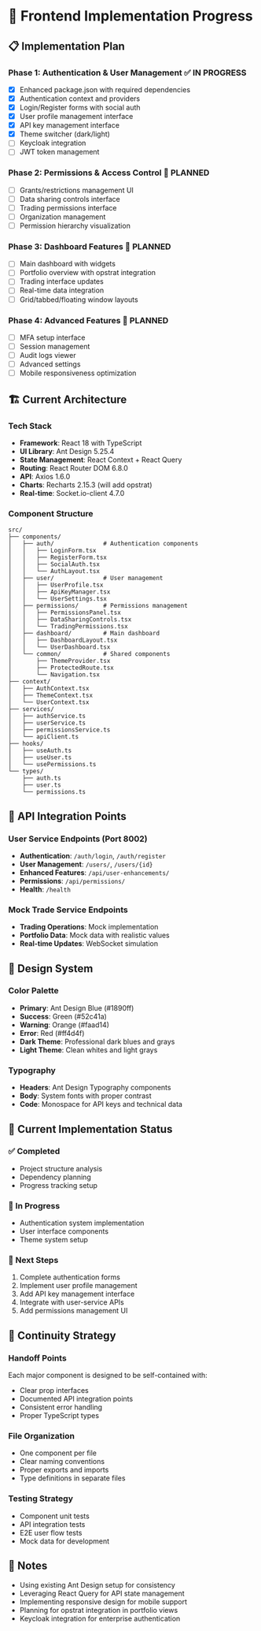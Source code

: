 # 🚀 Frontend Implementation Progress

## 📋 Implementation Plan

### Phase 1: Authentication & User Management ✅ IN PROGRESS
- [x] Enhanced package.json with required dependencies
- [x] Authentication context and providers
- [x] Login/Register forms with social auth
- [x] User profile management interface
- [x] API key management interface
- [x] Theme switcher (dark/light)
- [ ] Keycloak integration
- [ ] JWT token management

### Phase 2: Permissions & Access Control 📅 PLANNED
- [ ] Grants/restrictions management UI
- [ ] Data sharing controls interface
- [ ] Trading permissions interface
- [ ] Organization management
- [ ] Permission hierarchy visualization

### Phase 3: Dashboard Features 📅 PLANNED
- [ ] Main dashboard with widgets
- [ ] Portfolio overview with opstrat integration
- [ ] Trading interface updates
- [ ] Real-time data integration
- [ ] Grid/tabbed/floating window layouts

### Phase 4: Advanced Features 📅 PLANNED
- [ ] MFA setup interface
- [ ] Session management
- [ ] Audit logs viewer
- [ ] Advanced settings
- [ ] Mobile responsiveness optimization

## 🏗️ Current Architecture

### Tech Stack
- **Framework**: React 18 with TypeScript
- **UI Library**: Ant Design 5.25.4
- **State Management**: React Context + React Query
- **Routing**: React Router DOM 6.8.0
- **API**: Axios 1.6.0
- **Charts**: Recharts 2.15.3 (will add opstrat)
- **Real-time**: Socket.io-client 4.7.0

### Component Structure
```
src/
├── components/
│   ├── auth/              # Authentication components
│   │   ├── LoginForm.tsx
│   │   ├── RegisterForm.tsx
│   │   ├── SocialAuth.tsx
│   │   └── AuthLayout.tsx
│   ├── user/              # User management
│   │   ├── UserProfile.tsx
│   │   ├── ApiKeyManager.tsx
│   │   └── UserSettings.tsx
│   ├── permissions/       # Permissions management
│   │   ├── PermissionsPanel.tsx
│   │   ├── DataSharingControls.tsx
│   │   └── TradingPermissions.tsx
│   ├── dashboard/         # Main dashboard
│   │   ├── DashboardLayout.tsx
│   │   └── UserDashboard.tsx
│   └── common/            # Shared components
│       ├── ThemeProvider.tsx
│       ├── ProtectedRoute.tsx
│       └── Navigation.tsx
├── context/
│   ├── AuthContext.tsx
│   ├── ThemeContext.tsx
│   └── UserContext.tsx
├── services/
│   ├── authService.ts
│   ├── userService.ts
│   ├── permissionsService.ts
│   └── apiClient.ts
├── hooks/
│   ├── useAuth.ts
│   ├── useUser.ts
│   └── usePermissions.ts
└── types/
    ├── auth.ts
    ├── user.ts
    └── permissions.ts
```

## 🔗 API Integration Points

### User Service Endpoints (Port 8002)
- **Authentication**: `/auth/login`, `/auth/register`
- **User Management**: `/users/`, `/users/{id}`
- **Enhanced Features**: `/api/user-enhancements/`
- **Permissions**: `/api/permissions/`
- **Health**: `/health`

### Mock Trade Service Endpoints
- **Trading Operations**: Mock implementation
- **Portfolio Data**: Mock data with realistic values
- **Real-time Updates**: WebSocket simulation

## 🎨 Design System

### Color Palette
- **Primary**: Ant Design Blue (#1890ff)
- **Success**: Green (#52c41a)
- **Warning**: Orange (#faad14)
- **Error**: Red (#ff4d4f)
- **Dark Theme**: Professional dark blues and grays
- **Light Theme**: Clean whites and light grays

### Typography
- **Headers**: Ant Design Typography components
- **Body**: System fonts with proper contrast
- **Code**: Monospace for API keys and technical data

## 🚧 Current Implementation Status

### ✅ Completed
- Project structure analysis
- Dependency planning
- Progress tracking setup

### 🔄 In Progress
- Authentication system implementation
- User interface components
- Theme system setup

### 📅 Next Steps
1. Complete authentication forms
2. Implement user profile management
3. Add API key management interface
4. Integrate with user-service APIs
5. Add permissions management UI

## 🔄 Continuity Strategy

### Handoff Points
Each major component is designed to be self-contained with:
- Clear prop interfaces
- Documented API integration points
- Consistent error handling
- Proper TypeScript types

### File Organization
- One component per file
- Clear naming conventions
- Proper exports and imports
- Type definitions in separate files

### Testing Strategy
- Component unit tests
- API integration tests
- E2E user flow tests
- Mock data for development

## 📝 Notes

- Using existing Ant Design setup for consistency
- Leveraging React Query for API state management
- Implementing responsive design for mobile support
- Planning for opstrat integration in portfolio views
- Keycloak integration for enterprise authentication